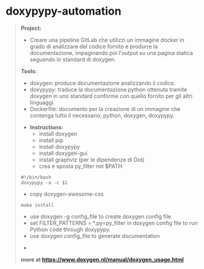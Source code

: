 __doxypypy-automation__
=====================================================================================
> __Project:__
> * Creare una pipeline GitLab che utilizzi un immagine docker in grado di analizzare del codice fornito e produrre la documentazione, impaginando poi l'output su una pagina statica seguendo lo standard di doxygen.
>	
>	
> __Tools:__
>
> * doxygen: 
>	produce documentazione analizzando il codice.
> * doxypypy: 
>	traduce la documentazione python ottenuta tramite doxygen in uno standard conforme con quello fornito per gli altri linguaggi.
> * Dockerfile: 
>	documento per la creazione di un immagine che contenga tutto il necessario; python, doxygen, doxypypy.
> - __Instructions:__
>   + install doxygen
>   + install pip
>   + install doxypypy
>   + install doxygen-gui
>   + install graphviz (per le dipendenze di Dot)
>   + crea e sposta py_filter nel $PATH
> ~~~~~~~~~~~~~~~~~~~~~~~{.sh}
> #!/bin/bash
> doxypypy -a -c $1
> ~~~~~~~~~~~~~~~~~~~~~~~
>   + copy doxygen-awesome-css
> ~~~~~~~~~~~~~~~~~~~~~~~{.sh}
> make install
> ~~~~~~~~~~~~~~~~~~~~~~~
>   + use doxygen -g config_file to create doxygen config file
>   + set FILTER_PATTERNS = *.py=py_filter in doxygen config file to run Python code through doxypypy.
>   + use doxygen config_file to generate documentation
> -
> __more at https://www.doxygen.nl/manual/doxygen_usage.html__